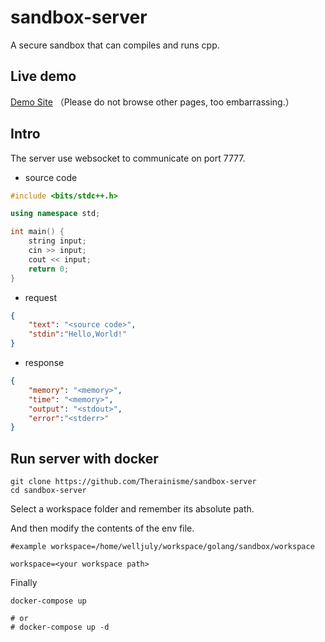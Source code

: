 # sandbox-server

A secure sandbox that can compiles and runs cpp.

## Live demo

[Demo Site](https://notebook.therainisme.com/experiment) （Please do not browse other pages, too embarrassing.）

## Intro

The server use websocket to communicate on port 7777.

* source code

```cpp
#include <bits/stdc++.h>

using namespace std;

int main() {
    string input;
    cin >> input;
    cout << input;
    return 0;
}
```

* request

```json
{
    "text": "<source code>",
    "stdin":"Hello,World!"
}
```

* response

```json
{
    "memory": "<memory>",
    "time": "<memory>",
    "output": "<stdout>",
    "error":"<stderr>"
}
```

## Run server with docker

```shell
git clone https://github.com/Therainisme/sandbox-server
cd sandbox-server
```

Select a workspace folder and remember its absolute path.

And then modify the contents of the env file.

```shell
#example workspace=/home/welljuly/workspace/golang/sandbox/workspace

workspace=<your workspace path>
```

Finally

```shell
docker-compose up

# or 
# docker-compose up -d
```
